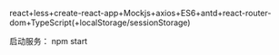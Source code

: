 react+less+create-react-app+Mockjs+axios+ES6+antd+react-router-dom+TypeScript(+localStorage/sessionStorage)

启动服务： npm start
